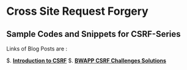 # Cross Site Request Forgery

## Sample Codes and Snippets for CSRF-Series

Links of Blog Posts are :

$. [**Introduction to CSRF**](http://www.sec-art.net/2019/01/what-is-cross-site-request-forgery.html)
$. [**BWAPP CSRF Challenges Solutions**](http://www.sec-art.net/2019/01/cross-site-request-forgery-bwapp-csrf.html)
